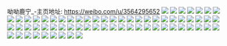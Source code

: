 呦呦鹿宁_-主页地址: https://weibo.com/u/3564295652 
![](https://wx4.sinaimg.cn/mw2000/d472d5e4ly1h9inx5jg1tj22c0340b2a.jpg) 
![](https://wx4.sinaimg.cn/mw2000/d472d5e4ly1h9inx7b8pzj23402c01ky.jpg) 
![](https://wx4.sinaimg.cn/mw2000/d472d5e4ly1h9hnf0nk6qj20u0191447.jpg) 
![](https://wx4.sinaimg.cn/mw2000/d472d5e4ly1h9hnf1germj20u0140wjm.jpg) 
![](https://wx4.sinaimg.cn/mw2000/d472d5e4ly1h9hnf25solj20u014079b.jpg) 
![](https://wx4.sinaimg.cn/mw2000/d472d5e4ly1h9hnf2pzafj20u0140wk9.jpg) 
![](https://wx4.sinaimg.cn/mw2000/d472d5e4ly1h9hnf03lnvj20u0140n3i.jpg) 
![](https://wx4.sinaimg.cn/mw2000/d472d5e4ly1h8yptwlzc9j20u014077q.jpg) 
![](https://wx4.sinaimg.cn/mw2000/d472d5e4ly1h8yptvs7zyj20u0140k6r.jpg) 
![](https://wx4.sinaimg.cn/mw2000/d472d5e4ly1h8yptwauglj20u014014b.jpg) 
![](https://wx4.sinaimg.cn/mw2000/d472d5e4ly1h8yptx2b0lj21400u0wng.jpg) 
![](https://wx4.sinaimg.cn/mw2000/d472d5e4ly1h8yptywvcuj20u0140qb2.jpg) 
![](https://wx4.sinaimg.cn/mw2000/d472d5e4ly1h8yptzegdgj20u0140483.jpg) 
![](https://wx4.sinaimg.cn/mw2000/d472d5e4ly1h8ypu0gp0bj20u0140jw1.jpg) 
![](https://wx4.sinaimg.cn/mw2000/d472d5e4ly1h8ypu0zajxj21400u047l.jpg) 
![](https://wx4.sinaimg.cn/mw2000/d472d5e4ly1h8ypu2ao0dj20u0140dsw.jpg) 
![](https://wx4.sinaimg.cn/mw2000/d472d5e4ly1h8ypu2pvc4j20u01407bs.jpg) 
![](https://wx4.sinaimg.cn/mw2000/d472d5e4ly1h8ypu374l1j20u014046j.jpg) 
![](https://wx4.sinaimg.cn/mw2000/d472d5e4ly1h8d1u9z2e7j23402c01ky.jpg) 
![](https://wx4.sinaimg.cn/mw2000/d472d5e4ly1h7hl24vt8zj20u0140thw.jpg) 
![](https://wx4.sinaimg.cn/mw2000/d472d5e4ly1h7hl2eg8hij20u0140wn2.jpg) 
![](https://wx4.sinaimg.cn/mw2000/d472d5e4ly1h7hl2lgls7j20u0140tij.jpg) 
![](https://wx4.sinaimg.cn/mw2000/d472d5e4ly1h7hl2nh3uij20u0140wng.jpg) 
![](https://wx4.sinaimg.cn/mw2000/d472d5e4ly1h7hl2q774ej20u01407es.jpg) 
![](https://wx4.sinaimg.cn/mw2000/d472d5e4ly1h6jbuv0mmmj23402c0h8u.jpg) 
![](https://wx4.sinaimg.cn/mw2000/d472d5e4ly1h6jbuwkfoej22c0340npf.jpg) 
![](https://wx4.sinaimg.cn/mw2000/d472d5e4ly1h6jbvaze3ej233y22o1ky.jpg) 
![](https://wx4.sinaimg.cn/mw2000/d472d5e4ly1h6jbuyh161j21ds22ohdt.jpg) 
![](https://wx4.sinaimg.cn/mw2000/d472d5e4ly1h6jbv1g50ej233y22o0y2.jpg) 
![](https://wx4.sinaimg.cn/mw2000/d472d5e4ly1h6jburiok2j22c0340kjl.jpg) 
![](https://wx4.sinaimg.cn/mw2000/d472d5e4ly1h6jbv4sbnpj233y22on1y.jpg) 
![](https://wx4.sinaimg.cn/mw2000/d472d5e4ly1h6jbv86ke6j22c0340b2c.jpg) 
![](https://wx4.sinaimg.cn/mw2000/d472d5e4ly1h6jbvdqq14j233y22ojw9.jpg) 
![](https://wx4.sinaimg.cn/mw2000/d472d5e4ly1h646nuvn6hj22c0340npd.jpg) 
![](https://wx4.sinaimg.cn/mw2000/d472d5e4ly1h646nryd2lj22c0340qv6.jpg) 
![](https://wx4.sinaimg.cn/mw2000/d472d5e4ly1h646nwc647j22c0340b2b.jpg) 
![](https://wx4.sinaimg.cn/mw2000/d472d5e4ly1h646ny23uvj22c0340qv6.jpg) 
![](https://wx4.sinaimg.cn/mw2000/d472d5e4ly1h646nytu1aj23402c0u0x.jpg) 
![](https://wx4.sinaimg.cn/mw2000/d472d5e4ly1h3dwl63se6j22c0340npg.jpg) 
![](https://wx4.sinaimg.cn/mw2000/d472d5e4ly1h3dwl2i7czj22c03401l0.jpg) 
![](https://wx4.sinaimg.cn/mw2000/d472d5e4ly1h3dwliqfhaj22c03404qr.jpg) 
![](https://wx4.sinaimg.cn/mw2000/d472d5e4ly1h3dwlkoqonj22c03401kz.jpg) 
![](https://wx4.sinaimg.cn/mw2000/d472d5e4ly1h2xevniis5j20u0140ah9.jpg) 
![](https://wx4.sinaimg.cn/mw2000/d472d5e4ly1h2xevmn8ktj20u0140qda.jpg) 
![](https://wx4.sinaimg.cn/mw2000/d472d5e4ly1h2vl2ujl5bj22c03404qr.jpg) 
![](https://wx4.sinaimg.cn/mw2000/d472d5e4ly1h2vl2s1m8rj22c0340npe.jpg) 
![](https://wx4.sinaimg.cn/mw2000/d472d5e4ly1h2g9zjekuuj23402c0e86.jpg) 
![](https://wx4.sinaimg.cn/mw2000/d472d5e4ly1h2g9zmjzpsj23402c01l2.jpg) 
![](https://wx4.sinaimg.cn/mw2000/d472d5e4ly1h2g9zp7vhaj23402c0hdy.jpg) 
![](https://wx4.sinaimg.cn/mw2000/d472d5e4ly1h2g9zqmlxmj22c0340x6r.jpg) 
![](https://wx4.sinaimg.cn/mw2000/d472d5e4ly1h2g9zh4imoj22c03404qq.jpg) 
![](https://wx4.sinaimg.cn/mw2000/d472d5e4ly1h2g9zsxx2bj22c03404qr.jpg) 
![](https://wx4.sinaimg.cn/mw2000/d472d5e4ly1h2g9zw92qfj23402c0hdw.jpg) 
![](https://wx4.sinaimg.cn/mw2000/d472d5e4ly1h2aecfdst8j21sc2ds4qr.jpg) 
![](https://wx4.sinaimg.cn/mw2000/d472d5e4ly1h2aec2ccbzj21sc2dsb2b.jpg) 
![](https://wx4.sinaimg.cn/mw2000/d472d5e4ly1h2aec585tsj23402c0kjm.jpg) 
![](https://wx4.sinaimg.cn/mw2000/d472d5e4ly1h2aec700ulj23402c0kjm.jpg) 
![](https://wx4.sinaimg.cn/mw2000/d472d5e4ly1h2aecb8fckj23402c01l1.jpg) 
![](https://wx4.sinaimg.cn/mw2000/d472d5e4ly1h2aecid3dzj23402c07wk.jpg) 
![](https://wx4.sinaimg.cn/mw2000/d472d5e4ly1h2aecgb6a0j22c03407wi.jpg) 
![](https://wx4.sinaimg.cn/mw2000/d472d5e4ly1h1wewu0tnij20mi0u0af2.jpg) 
![](https://wx4.sinaimg.cn/mw2000/d472d5e4ly1h1wexjodv8j20u00mi44z.jpg) 
![](https://wx4.sinaimg.cn/mw2000/d472d5e4gy1fx8fsw2r5gj23v92kyqv5.jpg) 
![](https://wx4.sinaimg.cn/mw2000/d472d5e4gy1fx6mj1hb08j21s016oqv6.jpg) 
![](https://wx4.sinaimg.cn/mw2000/d472d5e4gy1fpj24prjgvj20qo0zkahy.jpg) 
![](https://wx4.sinaimg.cn/mw2000/d472d5e4gy1fp2enynwyjj20qo0qodle.jpg) 
